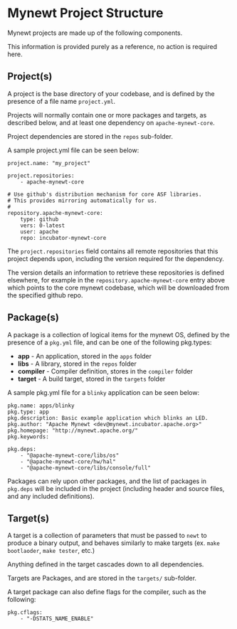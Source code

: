 # Mynewt Project Structure

Mynewt projects are made up of the following components.

This information is provided purely as a reference, no action is required here.

## Project(s)

A project is the base directory of your codebase, and is defined by the
presence of a file name `project.yml`.

Projects will normally contain one or more packages and targets, as described
below, and at least one dependency on `apache-mynewt-core`.

Project dependencies are stored in the `repos` sub-folder.

A sample project.yml file can be seen below:

```
project.name: "my_project"

project.repositories:
    - apache-mynewt-core

# Use github's distribution mechanism for core ASF libraries.
# This provides mirroring automatically for us.
#
repository.apache-mynewt-core:
    type: github
    vers: 0-latest
    user: apache
    repo: incubator-mynewt-core
```

The `project.repositories` field contains all remote repositories that this
project depends upon, including the version required for the dependency.

The version details an information to retrieve these repositories is defined
elsewhere, for example in the `repository.apache-mynewt-core` entry above which
points to the core mynewt codebase, which will be downloaded from the specified
github repo.

## Package(s)

A package is a collection of logical items for the mynewt OS, defined by the
presence of a `pkg.yml` file, and can be one of the following pkg.types:

- **app** - An application, stored in the `apps` folder
- **libs** - A library, stored in the `repos` folder
- **compiler** - Compiler definition, stores in the `compiler` folder
- **target** - A build target, stored in the `targets` folder

A sample pkg.yml file for a `blinky` application can be seen below:

```
pkg.name: apps/blinky
pkg.type: app
pkg.description: Basic example application which blinks an LED.
pkg.author: "Apache Mynewt <dev@mynewt.incubator.apache.org>"
pkg.homepage: "http://mynewt.apache.org/"
pkg.keywords:

pkg.deps:
    - "@apache-mynewt-core/libs/os"
    - "@apache-mynewt-core/hw/hal"
    - "@apache-mynewt-core/libs/console/full"
```

Packages can rely upon other packages, and the list of packages in `pkg.deps`
will be included in the project (including header and source files, and any
included definitions).

## Target(s)

A target is a collection of parameters that must be passed to `newt` to produce
a binary output, and behaves similarly to make targets (ex. `make bootlaoder`,
`make tester`, etc.)

Anything defined in the target cascades down to all dependencies.

Targets are Packages, and are stored in the `targets/` sub-folder.

A target package can also define flags for the compiler, such as the following:

```
pkg.cflags:
    - "-DSTATS_NAME_ENABLE"
```
